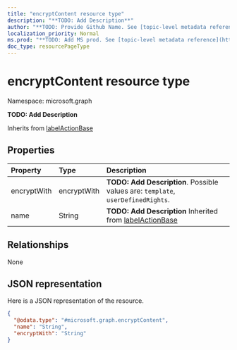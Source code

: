 ```yaml
---
title: "encryptContent resource type"
description: "**TODO: Add Description**"
author: "**TODO: Provide Github Name. See [topic-level metadata reference](https://msgo.azurewebsites.net/add/document/guidelines/metadata.html#topic-level-metadata)**"
localization_priority: Normal
ms.prod: "**TODO: Add MS prod. See [topic-level metadata reference](https://msgo.azurewebsites.net/add/document/guidelines/metadata.html#topic-level-metadata)**"
doc_type: resourcePageType
---
```


# encryptContent resource type


Namespace: microsoft.graph

**TODO: Add Description**


Inherits from [labelActionBase](../resources/labelactionbase.md)

## Properties
|Property|Type|Description|
|:---|:---|:---|
|encryptWith|encryptWith|**TODO: Add Description**. Possible values are: `template`, `userDefinedRights`.|
|name|String|**TODO: Add Description** Inherited from [labelActionBase](../resources/labelactionbase.md)|

## Relationships
None

## JSON representation
Here is a JSON representation of the resource.
<!-- {
  "blockType": "resource",
  "@odata.type": "microsoft.graph.encryptContent"
}
-->
``` json
{
  "@odata.type": "#microsoft.graph.encryptContent",
  "name": "String",
  "encryptWith": "String"
}
```

